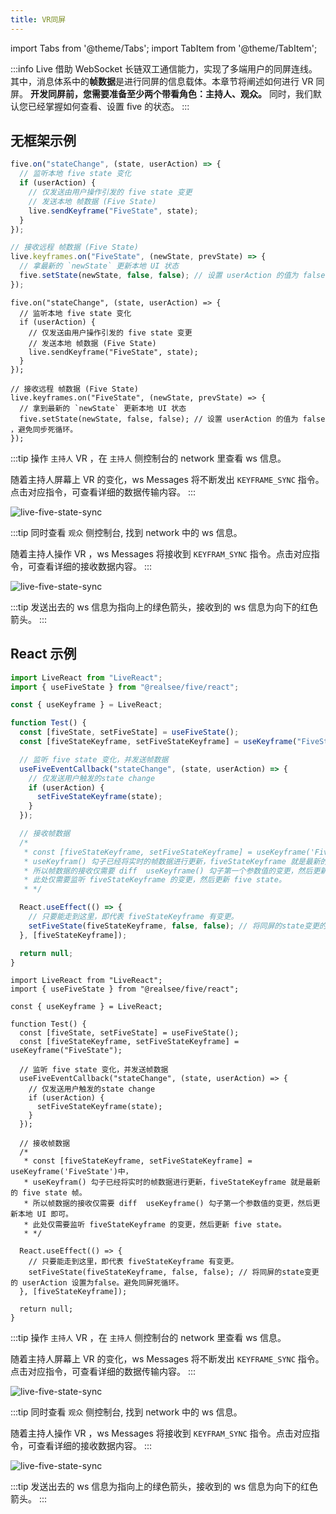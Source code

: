 ```yaml
---
title: VR同屏
---
```


import Tabs from '@theme/Tabs';
import TabItem from '@theme/TabItem';

:::info
Live 借助 WebSocket 长链双工通信能力，实现了多端用户的同屏连线。
其中，消息体系中的**帧数据**是进行同屏的信息载体。本章节将阐述如何进行 VR 同屏。
**开发同屏前，您需要准备至少两个带看角色：主持人、观众。**
同时，我们默认您已经掌握如何查看、设置 five 的状态。
:::

## 无框架示例

<Tabs>
<TabItem value="JavaScript">

```jsx
five.on("stateChange", (state, userAction) => {
  // 监听本地 five state 变化
  if (userAction) {
    // 仅发送由用户操作引发的 five state 变更
    // 发送本地 帧数据 (Five State)
    live.sendKeyframe("FiveState", state);
  }
});

// 接收远程 帧数据 (Five State)
live.keyframes.on("FiveState", (newState, prevState) => {
  // 拿最新的 `newState` 更新本地 UI 状态
  five.setState(newState, false, false); // 设置 userAction 的值为 false ，避免同步死循环。
});
```

</TabItem>
<TabItem value="TypeScript">

```tsx
five.on("stateChange", (state, userAction) => {
  // 监听本地 five state 变化
  if (userAction) {
    // 仅发送由用户操作引发的 five state 变更
    // 发送本地 帧数据 (Five State)
    live.sendKeyframe("FiveState", state);
  }
});

// 接收远程 帧数据 (Five State)
live.keyframes.on("FiveState", (newState, prevState) => {
  // 拿到最新的 `newState` 更新本地 UI 状态
  five.setState(newState, false, false); // 设置 userAction 的值为 false ，避免同步死循环。
});
```

</TabItem>
</Tabs>

:::tip
操作 `主持人` VR ，在 `主持人` 侧控制台的 network 里查看 ws 信息。

随着主持人屏幕上 VR 的变化，ws Messages 将不断发出 `KEYFRAME_SYNC` 指令。点击对应指令，可查看详细的数据传输内容。
:::

![live-five-state-sync](../../../assets/live/live-five-state-sync.png)

:::tip
同时查看 `观众` 侧控制台, 找到 network 中的 ws 信息。

随着主持人操作 VR ，ws Messages 将接收到 `KEYFRAM_SYNC` 指令。点击对应指令，可查看详细的接收数据内容。
:::

![live-five-state-sync](../../../assets/live/live-five-state-receive.png)

:::tip
发送出去的 ws 信息为指向上的绿色箭头，接收到的 ws 信息为向下的红色箭头。
:::

## React 示例

<Tabs>
<TabItem value="JavaScript">

```jsx
import LiveReact from "LiveReact";
import { useFiveState } from "@realsee/five/react";

const { useKeyframe } = LiveReact;

function Test() {
  const [fiveState, setFiveState] = useFiveState();
  const [fiveStateKeyframe, setFiveStateKeyframe] = useKeyframe("FiveState");

  // 监听 five state 变化，并发送帧数据
  useFiveEventCallback("stateChange", (state, userAction) => {
    // 仅发送用户触发的state change
    if (userAction) {
      setFiveStateKeyframe(state);
    }
  });

  // 接收帧数据
  /*
   * const [fiveStateKeyframe, setFiveStateKeyframe] = useKeyframe('FiveState')中，
   * useKeyfram() 勾子已经将实时的帧数据进行更新，fiveStateKeyframe 就是最新的 five state 帧。
   * 所以帧数据的接收仅需要 diff  useKeyframe() 勾子第一个参数值的变更，然后更新本地 UI 即可。
   * 此处仅需要监听 fiveStateKeyframe 的变更，然后更新 five state。
   * */

  React.useEffect(() => {
    // 只要能走到这里，即代表 fiveStateKeyframe 有变更。
    setFiveState(fiveStateKeyframe, false, false); // 将同屏的state变更的 userAction 设置为false。避免同屏死循环。
  }, [fiveStateKeyframe]);

  return null;
}
```

</TabItem>
<TabItem value="TypeScript">

```tsx
import LiveReact from "LiveReact";
import { useFiveState } from "@realsee/five/react";

const { useKeyframe } = LiveReact;

function Test() {
  const [fiveState, setFiveState] = useFiveState();
  const [fiveStateKeyframe, setFiveStateKeyframe] = useKeyframe("FiveState");

  // 监听 five state 变化，并发送帧数据
  useFiveEventCallback("stateChange", (state, userAction) => {
    // 仅发送用户触发的state change
    if (userAction) {
      setFiveStateKeyframe(state);
    }
  });

  // 接收帧数据
  /*
   * const [fiveStateKeyframe, setFiveStateKeyframe] = useKeyframe('FiveState')中，
   * useKeyfram() 勾子已经将实时的帧数据进行更新，fiveStateKeyframe 就是最新的 five state 帧。
   * 所以帧数据的接收仅需要 diff  useKeyframe() 勾子第一个参数值的变更，然后更新本地 UI 即可。
   * 此处仅需要监听 fiveStateKeyframe 的变更，然后更新 five state。
   * */

  React.useEffect(() => {
    // 只要能走到这里，即代表 fiveStateKeyframe 有变更。
    setFiveState(fiveStateKeyframe, false, false); // 将同屏的state变更的 userAction 设置为false。避免同屏死循环。
  }, [fiveStateKeyframe]);

  return null;
}
```

</TabItem>
</Tabs>

:::tip
操作 `主持人` VR ，在 `主持人` 侧控制台的 network 里查看 ws 信息。

随着主持人屏幕上 VR 的变化，ws Messages 将不断发出 `KEYFRAME_SYNC` 指令。点击对应指令，可查看详细的数据传输内容。
:::

![live-five-state-sync](../../../assets/live/live-five-state-sync.png)

:::tip
同时查看 `观众` 侧控制台, 找到 network 中的 ws 信息。

随着主持人操作 VR ，ws Messages 将接收到 `KEYFRAM_SYNC` 指令。点击对应指令，可查看详细的接收数据内容。
:::

![live-five-state-sync](../../../assets/live/live-five-state-receive.png)

:::tip
发送出去的 ws 信息为指向上的绿色箭头，接收到的 ws 信息为向下的红色箭头。
:::
